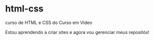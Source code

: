 # html-css
 curso de HTML e CSS do Curso em Video

 Estou aprendendo a criar sites e agora vou gerenciar meus repositós!
